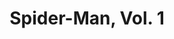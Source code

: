 ---
title: "Spider-Man, Vol. 1"
issue: 26A
issue_nr: 26
full_title: With Great Responsibility -- !
subtitle: ""
story_arc: ""
crossover: ""
variant: A
publisher: Marvel Comics
creators: 
  - Erik Larsen
release_date: Sep 1992
release_year: 1992
genre:
  - Action
  - Adventure
  - Super-Heroes
format: Comic
pages: 48
signed_by: ""
price: 3.5
---